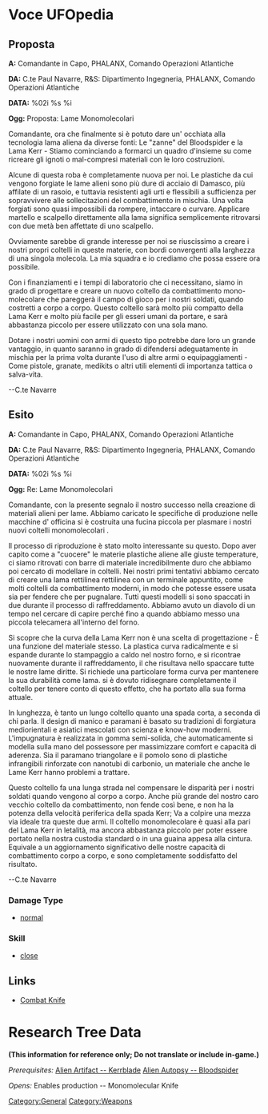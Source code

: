 # Voce UFOpedia

## Proposta

**A:** Comandante in Capo, PHALANX, Comando Operazioni Atlantiche

**DA:** C.te Paul Navarre, R&S: Dipartimento Ingegneria, PHALANX,
Comando Operazioni Atlantiche

**DATA:** %02i %s %i

**Ogg:** Proposta: Lame Monomolecolari

Comandante, ora che finalmente si è potuto dare un' occhiata alla
tecnologia lama aliena da diverse fonti: Le "zanne" del Bloodspider e la
Lama Kerr - Stiamo cominciando a formarci un quadro d'insieme su come
ricreare gli ignoti o mal-compresi materiali con le loro costruzioni.

Alcune di questa roba è completamente nuova per noi. Le plastiche da cui
vengono forgiate le lame alieni sono più dure di acciaio di Damasco, più
affilate di un rasoio, e tuttavia resistenti agli urti e flessibili a
sufficienza per sopravvivere alle sollecitazioni del combattimento in
mischia. Una volta forgiati sono quasi impossibili da rompere, intaccare
o curvare. Applicare martello e scalpello direttamente alla lama
significa semplicemente ritrovarsi con due metà ben affettate di uno
scalpello.

Ovviamente sarebbe di grande interesse per noi se riuscissimo a creare i
nostri propri coltelli in queste materie, con bordi convergenti alla
larghezza di una singola molecola. La mia squadra e io crediamo che
possa essere ora possibile.

Con i finanziamenti e i tempi di laboratorio che ci necessitano, siamo
in grado di progettare e creare un nuovo coltello da combattimento
mono-molecolare che pareggerà il campo di gioco per i nostri soldati,
quando costretti a corpo a corpo. Questo coltello sarà molto più
compatto della Lama Kerr e molto più facile per gli esseri umani da
portare, e sarà abbastanza piccolo per essere utilizzato con una sola
mano.

Dotare i nostri uomini con armi di questo tipo potrebbe dare loro un
grande vantaggio, in quanto saranno in grado di difendersi adeguatamente
in mischia per la prima volta durante l'uso di altre armi o
equipaggiamenti - Come pistole, granate, medikits o altri utili elementi
di importanza tattica o salva-vita.

--C.te Navarre

## Esito

**A:** Comandante in Capo, PHALANX, Comando Operazioni Atlantiche

**DA:** C.te Paul Navarre, R&S: Dipartimento Ingegneria, PHALANX,
Comando Operazioni Atlantiche

**DATA:** %02i %s %i

**Ogg:** Re: Lame Monomolecolari

Comandante, con la presente segnalo il nostro successo nella creazione
di materiali alieni per lame. Abbiamo caricato le specifiche di
produzione nelle macchine d' officina si è costruita una fucina piccola
per plasmare i nostri nuovi coltelli monomolecolari .

Il processo di riproduzione è stato molto interessante su questo. Dopo
aver capito come a "cuocere" le materie plastiche aliene alle giuste
temperature, ci siamo ritrovati con barre di materiale incredibilmente
duro che abbiamo poi cercato di modellare in coltelli. Nei nostri primi
tentativi abbiamo cercato di creare una lama rettilinea rettilinea con
un terminale appuntito, come molti coltelli da combattimento moderni, in
modo che potesse essere usata sia per fendere che per pugnalare. Tutti
questi modelli si sono spaccati in due durante il processo di
raffreddamento. Abbiamo avuto un diavolo di un tempo nel cercare di
capire perché fino a quando abbiamo messo una piccola telecamera
all'interno del forno.

Si scopre che la curva della Lama Kerr non è una scelta di
progettazione - È una funzione del materiale stesso. La plastica curva
radicalmente e si espande durante lo stampaggio a caldo nel nostro
forno, e si ricontrae nuovamente durante il raffreddamento, il che
risultava nello spaccare tutte le nostre lame diritte. Si richiede una
particolare forma curva per mantenere la sua durabilità come lama. si è
dovuto ridisegnare completamente il coltello per tenere conto di questo
effetto, che ha portato alla sua forma attuale.

In lunghezza, è tanto un lungo coltello quanto una spada corta, a
seconda di chi parla. Il design di manico e paramani è basato su
tradizioni di forgiatura mediorientali e asiatici mescolati con scienza
e know-how moderni. L'impugnatura è realizzata in gomma semi-solida, che
automaticamente si modella sulla mano del possessore per massimizzare
comfort e capacità di aderenza. Sia il paramano triangolare e il pomolo
sono di plastiche infrangibili rinforzate con nanotubi di carbonio, un
materiale che anche le Lame Kerr hanno problemi a trattare.

Questo coltello fa una lunga strada nel compensare le disparità per i
nostri soldati quando vengono al corpo a corpo. Anche più grande del
nostro caro vecchio coltello da combattimento, non fende così bene, e
non ha la potenza della velocità periferica della spada Kerr; Va a
colpire una mezza via ideale tra queste due armi. Il coltello
monomolecolare è quasi alla pari del Lama Kerr in letalità, ma ancora
abbastanza piccolo per poter essere portato nella nostra custodia
standard o in una guaina appesa alla cintura. Equivale a un
aggiornamento significativo delle nostre capacità di combattimento corpo
a corpo, e sono completamente soddisfatto del risultato.

--C.te Navarre

### Damage Type

- [normal](Damage/normal "wikilink")

### Skill

- [close](Skills/close "wikilink")

## Links

- [Combat Knife](Equipment/Secondary_Weapons/Combat_Knife "wikilink")

# Research Tree Data

**(This information for reference only; Do not translate or include
in-game.)**

*Prerequisites:* [Alien Artifact --
Kerrblade](Equipment/Secondary_Weapons/Kerrblade "wikilink") [Alien
Autopsy -- Bloodspider](Aliens/Bloodspider "wikilink")

*Opens:* Enables production -- Monomolecular Knife

[Category:General](Category:General "wikilink")
[Category:Weapons](Category:Weapons "wikilink")
